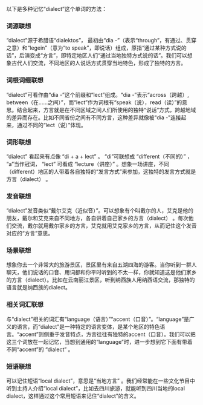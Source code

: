 以下是多种记忆“dialect”这个单词的方法：

### 词源联想
“dialect”源于希腊语“dialektos”， 最初由“dia -”（表示“through”，有通过、贯穿之意）和“legein”（意为“to speak”，即说话）组成，原指“通过某种方式说的话”，后演变成“方言”，即特定地区人们“通过当地独特方式说的话”。我们可以想象古代人们交流，不同地区的人说话方式贯穿当地特色，形成了独特的方言。

### 词根词缀联想
“dialect”可看作由“dia -”这个前缀和“lect”组成。“dia -”表示“across（跨越）, between（在……之间）”，而“lect”作为词根有“speak（说），read（读）”的意思。结合起来，方言就是在不同区域之间人们所使用的独特“说话”方式，跨越地域的差异而存在。比如不同省份之间有不同方言，这种差异就像被“dia -”连接起来，通过不同的“lect（说）”体现。

### 词形联想
“dialect” 看起来有点像 “di + a + lect” 。 “di”可联想成 “different（不同的）” ， “a”当作冠词， “lect” 可看成 “lecture（讲座）” 。想象一场讲座，不同（different）地区的人带着各自独特的“发言方式”来参加，这独特的发言方式就是方言（dialect） 。

### 发音联想
“dialect”发音类似“戴尔艾克（近似音）”。可以想象有个叫戴尔的人，艾克是他的朋友，戴尔和艾克来自不同地方，各自讲着自己家乡的方言（dialect） 。每次他们交流，戴尔就用戴尔家乡的方言，艾克就用艾克家乡的方言，从而记住这个发音对应的“方言”意思。

### 场景联想
想象你去一个非常大的旅游景区，景区里有来自五湖四海的游客。当你听到一群人聊天，他们说话的口音、用词都和你平时听到的不太一样，你就知道这是他们家乡的方言（dialect）。比如在云南丽江景区，听到纳西族人用纳西语交流，那独特的语言就是纳西族的dialect。

### 相关词汇联想
与“dialect”相关的词汇有“language（语言）”“accent（口音）”。“language”是广义的语言，而“dialect”是一种特定的语言变体，是某个地区的特色语言。“accent”则侧重于发音特点，方言往往有独特的accent（口音）。我们可以把这三个词放在一起记忆，当想到通用的“language”时，进一步想到它下面有带着不同“accent”的 “dialect” 。

### 短语联想
可以记住短语“local dialect”，意思是“当地方言” 。我们经常能在一些文化节目中听到主持人介绍“local dialect”，比如去四川旅游，就能听到四川当地的local dialect，这样通过这个常用短语来记住“dialect”的含义。 